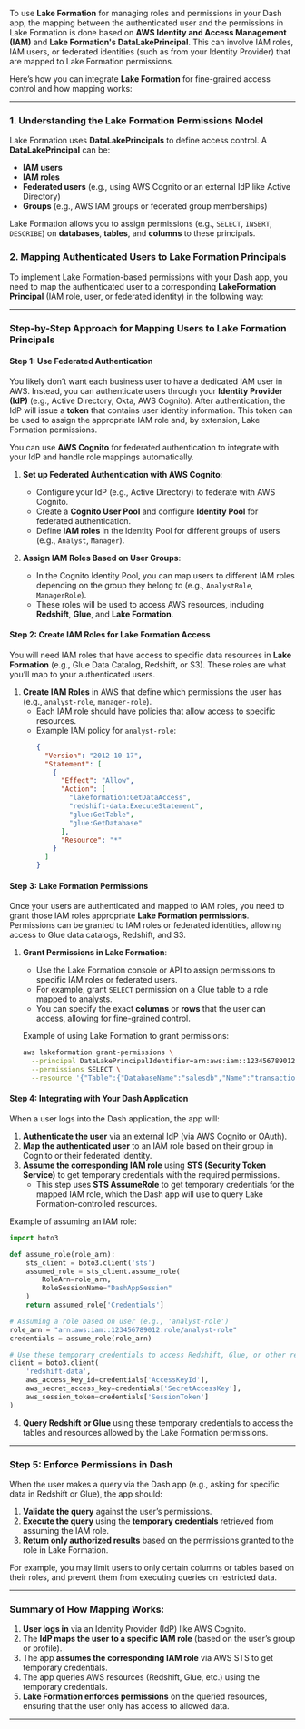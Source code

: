 To use **Lake Formation** for managing roles and permissions in your Dash app, the mapping between the authenticated user and the permissions in Lake Formation is done based on **AWS Identity and Access Management (IAM)** and **Lake Formation's DataLakePrincipal**. This can involve IAM roles, IAM users, or federated identities (such as from your Identity Provider) that are mapped to Lake Formation permissions.

Here’s how you can integrate **Lake Formation** for fine-grained access control and how mapping works:

---

### **1. Understanding the Lake Formation Permissions Model**

Lake Formation uses **DataLakePrincipals** to define access control. A **DataLakePrincipal** can be:
- **IAM users**
- **IAM roles**
- **Federated users** (e.g., using AWS Cognito or an external IdP like Active Directory)
- **Groups** (e.g., AWS IAM groups or federated group memberships)

Lake Formation allows you to assign permissions (e.g., `SELECT`, `INSERT`, `DESCRIBE`) on **databases**, **tables**, and **columns** to these principals.

### **2. Mapping Authenticated Users to Lake Formation Principals**

To implement Lake Formation-based permissions with your Dash app, you need to map the authenticated user to a corresponding **LakeFormation Principal** (IAM role, user, or federated identity) in the following way:

---

### **Step-by-Step Approach for Mapping Users to Lake Formation Principals**

#### **Step 1: Use Federated Authentication**
You likely don’t want each business user to have a dedicated IAM user in AWS. Instead, you can authenticate users through your **Identity Provider (IdP)** (e.g., Active Directory, Okta, AWS Cognito). After authentication, the IdP will issue a **token** that contains user identity information. This token can be used to assign the appropriate IAM role and, by extension, Lake Formation permissions.

You can use **AWS Cognito** for federated authentication to integrate with your IdP and handle role mappings automatically.

1. **Set up Federated Authentication with AWS Cognito**:
   - Configure your IdP (e.g., Active Directory) to federate with AWS Cognito.
   - Create a **Cognito User Pool** and configure **Identity Pool** for federated authentication.
   - Define **IAM roles** in the Identity Pool for different groups of users (e.g., `Analyst`, `Manager`).

2. **Assign IAM Roles Based on User Groups**:
   - In the Cognito Identity Pool, you can map users to different IAM roles depending on the group they belong to (e.g., `AnalystRole`, `ManagerRole`).
   - These roles will be used to access AWS resources, including **Redshift**, **Glue**, and **Lake Formation**.

#### **Step 2: Create IAM Roles for Lake Formation Access**
You will need IAM roles that have access to specific data resources in **Lake Formation** (e.g., Glue Data Catalog, Redshift, or S3). These roles are what you’ll map to your authenticated users.

1. **Create IAM Roles** in AWS that define which permissions the user has (e.g., `analyst-role`, `manager-role`).
   - Each IAM role should have policies that allow access to specific resources.
   - Example IAM policy for `analyst-role`:
     ```json
     {
       "Version": "2012-10-17",
       "Statement": [
         {
           "Effect": "Allow",
           "Action": [
             "lakeformation:GetDataAccess",
             "redshift-data:ExecuteStatement",
             "glue:GetTable",
             "glue:GetDatabase"
           ],
           "Resource": "*"
         }
       ]
     }
     ```

#### **Step 3: Lake Formation Permissions**
Once your users are authenticated and mapped to IAM roles, you need to grant those IAM roles appropriate **Lake Formation permissions**. Permissions can be granted to IAM roles or federated identities, allowing access to Glue data catalogs, Redshift, and S3.

1. **Grant Permissions in Lake Formation**:
   - Use the Lake Formation console or API to assign permissions to specific IAM roles or federated users.
   - For example, grant `SELECT` permission on a Glue table to a role mapped to analysts.
   - You can specify the exact **columns** or **rows** that the user can access, allowing for fine-grained control.

   Example of using Lake Formation to grant permissions:
   ```bash
   aws lakeformation grant-permissions \
     --principal DataLakePrincipalIdentifier=arn:aws:iam::123456789012:role/analyst-role \
     --permissions SELECT \
     --resource '{"Table":{"DatabaseName":"salesdb","Name":"transactions"}}'
   ```

#### **Step 4: Integrating with Your Dash Application**
When a user logs into the Dash application, the app will:
1. **Authenticate the user** via an external IdP (via AWS Cognito or OAuth).
2. **Map the authenticated user** to an IAM role based on their group in Cognito or their federated identity.
3. **Assume the corresponding IAM role** using **STS (Security Token Service)** to get temporary credentials with the required permissions.
   - This step uses **STS AssumeRole** to get temporary credentials for the mapped IAM role, which the Dash app will use to query Lake Formation-controlled resources.

Example of assuming an IAM role:
```python
import boto3

def assume_role(role_arn):
    sts_client = boto3.client('sts')
    assumed_role = sts_client.assume_role(
        RoleArn=role_arn,
        RoleSessionName="DashAppSession"
    )
    return assumed_role['Credentials']

# Assuming a role based on user (e.g., 'analyst-role')
role_arn = "arn:aws:iam::123456789012:role/analyst-role"
credentials = assume_role(role_arn)

# Use these temporary credentials to access Redshift, Glue, or other resources
client = boto3.client(
    'redshift-data',
    aws_access_key_id=credentials['AccessKeyId'],
    aws_secret_access_key=credentials['SecretAccessKey'],
    aws_session_token=credentials['SessionToken']
)
```

4. **Query Redshift or Glue** using these temporary credentials to access the tables and resources allowed by the Lake Formation permissions.

---

### **Step 5: Enforce Permissions in Dash**
When the user makes a query via the Dash app (e.g., asking for specific data in Redshift or Glue), the app should:
1. **Validate the query** against the user’s permissions.
2. **Execute the query** using the **temporary credentials** retrieved from assuming the IAM role.
3. **Return only authorized results** based on the permissions granted to the role in Lake Formation.

For example, you may limit users to only certain columns or tables based on their roles, and prevent them from executing queries on restricted data.

---

### **Summary of How Mapping Works:**
1. **User logs in** via an Identity Provider (IdP) like AWS Cognito.
2. The **IdP maps the user to a specific IAM role** (based on the user’s group or profile).
3. The app **assumes the corresponding IAM role** via AWS STS to get temporary credentials.
4. The app queries AWS resources (Redshift, Glue, etc.) using the temporary credentials.
5. **Lake Formation enforces permissions** on the queried resources, ensuring that the user only has access to allowed data.

---


